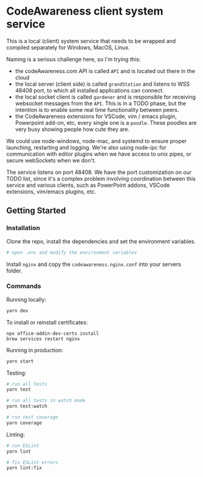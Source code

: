 # CodeAwareness client system service

This is a local (client) system service that needs to be wrapped and compiled separately for Windows, MacOS, Linux.

Naming is a serious challenge here, so I'm trying this:

  - the codeAwareness.com API is called `API` and is located out there in the cloud
  - the local server (client side) is called `grandStation` and listens to WSS 48408 port, to which all installed applications can connect.
  - the local socket client is called `gardener` and is responsible for receiving websocket messages from the `API`. This is in a TODO phase, but the intention is to enable some real time functionality between peers.
  - the CodeAwareness extensions for VSCode, vim / emacs plugin, Powerpoint add-on, etc, every single one is a `poodle`. These poodles are very busy showing people how cute they are.

We could use node-windows, node-mac, and systemd to ensure proper launching, restarting and logging.
We're also using node-ipc for communication with editor plugins when we have access to unix pipes, or secure webSockets when we don't.

The service listens on port 48408. We have the port customization on our TODO list, since it's a complex problem involving coordination between this service and various clients, such as PowerPoint addons, VSCode extensions, vim/emacs plugins, etc.

## Getting Started

### Installation

Clone the repo, install the dependencies and set the environment variables.

```bash
# open .env and modify the environment variables
```

Install `nginx` and copy the `codeawareness.nginx.conf` into your servers folder.

### Commands

Running locally:

```bash
yarn dev
```

To install or reinstall certificates:

```
npx office-addin-dev-certs install
brew services restart nginx
```

Running in production:

```bash
yarn start
```

Testing:

```bash
# run all tests
yarn test

# run all tests in watch mode
yarn test:watch

# run test coverage
yarn coverage
```

Linting:

```bash
# run ESLint
yarn lint

# fix ESLint errors
yarn lint:fix
```
